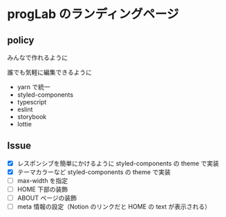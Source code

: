 # progLab のランディングページ

## policy

みんなで作れるように

誰でも気軽に編集できるように

- yarn で統一
- styled-components
- typescript
- eslint
- storybook
- lottie

## Issue

- [x] レスポンシブを簡単にかけるように
      styled-components の theme で実装
- [x] テーマカラーなど
      styled-components の theme で実装
- [ ] max-width を指定
- [ ] HOME 下部の装飾
- [ ] ABOUT ページの装飾
- [ ] meta 情報の設定（Notion のリンクだと HOME の text が表示される）
